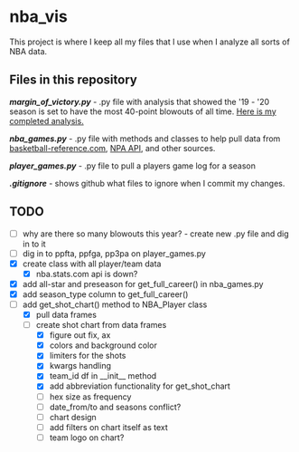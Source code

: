 # nba_vis

This project is where I keep all my files that I use when I analyze all sorts of NBA data.

## Files in this repository

__*margin_of_victory.py*__ - .py file with analysis that showed the '19 - '20 season is set to have the most 40-point blowouts of all time. [Here is my completed analysis.](https://www.tidbitstatistics.com/NBA-blowouts/)

__*nba_games.py*__ - .py file with methods and classes to help pull data from [basketball-reference.com](https://www.basketball-reference.com), [NPA API](https://github.com/swar/nba_api/), and other sources.

__*player_games.py*__ - .py file to pull a players game log for a season

__*.gitignore*__ - shows github what files to ignore when I commit my changes.

## TODO

- [ ] why are there so many blowouts this year? - create new .py file and dig in to it
- [ ] dig in to ppfta, ppfga, pp3pa on player_games.py
- [x] create class with all player/team data
  - [x] nba.stats.com api is down?
- [x] add all-star and preseason for get_full_career() in nba_games.py
- [x] add season_type column to get_full_career()
- [ ] add get_shot_chart() method to NBA_Player class
  - [x] pull data frames
  - [ ] create shot chart from data frames
    - [x] figure out fix, ax
    - [x] colors and background color
    - [x] limiters for the shots
    - [x] kwargs handling
    - [x] team_id df in \_\_init__ method
    - [x] add abbreviation functionality for get_shot_chart
    - [ ] hex size as frequency
    - [ ] date_from/to and seasons conflict?
    - [ ] chart design
    - [ ] add filters on chart itself as text
    - [ ] team logo on chart?
